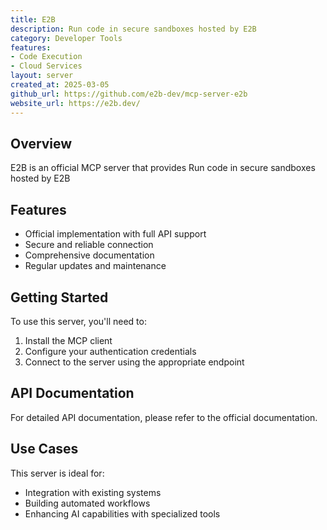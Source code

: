 ```yaml
---
title: E2B
description: Run code in secure sandboxes hosted by E2B
category: Developer Tools
features:
- Code Execution
- Cloud Services
layout: server
created_at: 2025-03-05
github_url: https://github.com/e2b-dev/mcp-server-e2b
website_url: https://e2b.dev/
---
```


## Overview

E2B is an official MCP server that provides Run code in secure sandboxes hosted by E2B

## Features

- Official implementation with full API support
- Secure and reliable connection
- Comprehensive documentation
- Regular updates and maintenance

## Getting Started

To use this server, you'll need to:

1. Install the MCP client
2. Configure your authentication credentials
3. Connect to the server using the appropriate endpoint

## API Documentation

For detailed API documentation, please refer to the official documentation.

## Use Cases

This server is ideal for:

- Integration with existing systems
- Building automated workflows
- Enhancing AI capabilities with specialized tools
